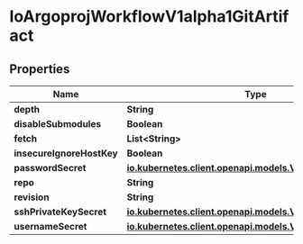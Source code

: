 

# IoArgoprojWorkflowV1alpha1GitArtifact


## Properties

Name | Type | Description | Notes
------------ | ------------- | ------------- | -------------
**depth** | **String** |  |  [optional]
**disableSubmodules** | **Boolean** |  |  [optional]
**fetch** | **List&lt;String&gt;** |  |  [optional]
**insecureIgnoreHostKey** | **Boolean** |  |  [optional]
**passwordSecret** | [**io.kubernetes.client.openapi.models.V1SecretKeySelector**](io.kubernetes.client.openapi.models.V1SecretKeySelector.md) |  |  [optional]
**repo** | **String** |  |  [optional]
**revision** | **String** |  |  [optional]
**sshPrivateKeySecret** | [**io.kubernetes.client.openapi.models.V1SecretKeySelector**](io.kubernetes.client.openapi.models.V1SecretKeySelector.md) |  |  [optional]
**usernameSecret** | [**io.kubernetes.client.openapi.models.V1SecretKeySelector**](io.kubernetes.client.openapi.models.V1SecretKeySelector.md) |  |  [optional]



